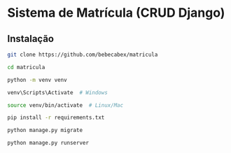 # Sistema de Matrícula (CRUD Django)

## Instalação
```bash
git clone https://github.com/bebecabex/matricula

cd matricula

python -m venv venv

venv\Scripts\Activate  # Windows

source venv/bin/activate  # Linux/Mac

pip install -r requirements.txt

python manage.py migrate

python manage.py runserver
